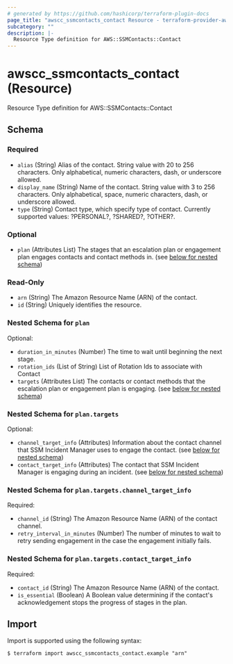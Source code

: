 ```yaml
---
# generated by https://github.com/hashicorp/terraform-plugin-docs
page_title: "awscc_ssmcontacts_contact Resource - terraform-provider-awscc"
subcategory: ""
description: |-
  Resource Type definition for AWS::SSMContacts::Contact
---
```


# awscc_ssmcontacts_contact (Resource)

Resource Type definition for AWS::SSMContacts::Contact



<!-- schema generated by tfplugindocs -->
## Schema

### Required

- `alias` (String) Alias of the contact. String value with 20 to 256 characters. Only alphabetical, numeric characters, dash, or underscore allowed.
- `display_name` (String) Name of the contact. String value with 3 to 256 characters. Only alphabetical, space, numeric characters, dash, or underscore allowed.
- `type` (String) Contact type, which specify type of contact. Currently supported values: ?PERSONAL?, ?SHARED?, ?OTHER?.

### Optional

- `plan` (Attributes List) The stages that an escalation plan or engagement plan engages contacts and contact methods in. (see [below for nested schema](#nestedatt--plan))

### Read-Only

- `arn` (String) The Amazon Resource Name (ARN) of the contact.
- `id` (String) Uniquely identifies the resource.

<a id="nestedatt--plan"></a>
### Nested Schema for `plan`

Optional:

- `duration_in_minutes` (Number) The time to wait until beginning the next stage.
- `rotation_ids` (List of String) List of Rotation Ids to associate with Contact
- `targets` (Attributes List) The contacts or contact methods that the escalation plan or engagement plan is engaging. (see [below for nested schema](#nestedatt--plan--targets))

<a id="nestedatt--plan--targets"></a>
### Nested Schema for `plan.targets`

Optional:

- `channel_target_info` (Attributes) Information about the contact channel that SSM Incident Manager uses to engage the contact. (see [below for nested schema](#nestedatt--plan--targets--channel_target_info))
- `contact_target_info` (Attributes) The contact that SSM Incident Manager is engaging during an incident. (see [below for nested schema](#nestedatt--plan--targets--contact_target_info))

<a id="nestedatt--plan--targets--channel_target_info"></a>
### Nested Schema for `plan.targets.channel_target_info`

Required:

- `channel_id` (String) The Amazon Resource Name (ARN) of the contact channel.
- `retry_interval_in_minutes` (Number) The number of minutes to wait to retry sending engagement in the case the engagement initially fails.


<a id="nestedatt--plan--targets--contact_target_info"></a>
### Nested Schema for `plan.targets.contact_target_info`

Required:

- `contact_id` (String) The Amazon Resource Name (ARN) of the contact.
- `is_essential` (Boolean) A Boolean value determining if the contact's acknowledgement stops the progress of stages in the plan.

## Import

Import is supported using the following syntax:

```shell
$ terraform import awscc_ssmcontacts_contact.example "arn"
```

